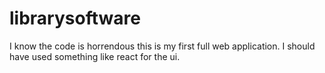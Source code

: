 # librarysoftware
I know the code is horrendous this is my first full web application.
I should have used something like react for the ui.
